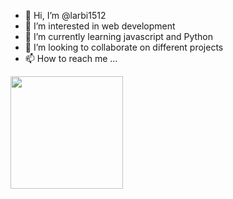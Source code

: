 - 👋 Hi, I’m @larbi1512
- 👀 I’m interested in web development 
- 🌱 I’m currently learning javascript and Python
- 💞️ I’m looking to collaborate on different projects
- 📫 How to reach me ...

<!---
larbi1512/larbi1512 is a ✨ special ✨ repository because its `README.md` (this file) appears on your GitHub profile.
You can click the Preview link to take a look at your changes.
--->
<img height="180em" src="https://github-readme-stats.vercel.app/api?username=larbi1512&show_icons=true&hide_border=true&&count_private=true&include_all_commits=true" />
